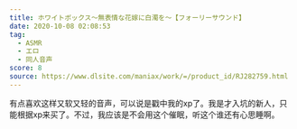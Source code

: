 ```yaml
---
title: ホワイトボックス～無表情な花嫁に白濁を～【フォーリーサウンド】
date: 2020-10-08 02:08:53
tag:
  - ASMR
  - エロ
  - 同人音声
score: 8
source: https://www.dlsite.com/maniax/work/=/product_id/RJ282759.html
---
```

有点喜欢这样又软又轻的音声，可以说是戳中我的xp了。我是才入坑的新人，只能根据xp来买了。不过，我应该是不会用这个催眠，听这个谁还有心思睡啊。
